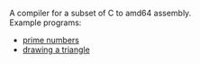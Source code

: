 A compiler for a subset of C to amd64 assembly. <br/>
Example programs:
- [prime numbers](src/primes.txt)
- [drawing a triangle](src/triangle.txt)
